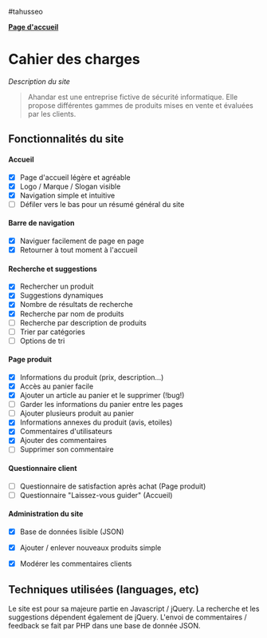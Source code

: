 #tahusseo

**[Page d'accueil](https://tahusseo.github.io/index.html)**

# Cahier des charges

*Description du site*
> Ahandar est une entreprise fictive de sécurité informatique.
> Elle propose différentes gammes de produits mises en vente et évaluées par les clients.



## Fonctionnalités du site

#### Accueil
- [X] Page d'accueil légère et agréable
- [X] Logo / Marque / Slogan visible
- [X] Navigation simple et intuitive
- [ ] Défiler vers le bas pour un résumé général du site

#### Barre de navigation
- [X] Naviguer facilement de page en page
- [X] Retourner à tout moment à l'accueil

#### Recherche et suggestions
- [X] Rechercher un produit
- [X] Suggestions dynamiques
- [X] Nombre de résultats de recherche
- [X] Recherche par nom de produits
- [ ] Recherche par description de produits
- [ ] Trier par catégories
- [ ] Options de tri

#### Page produit
- [X] Informations du produit (prix, description...)
- [X] Accès au panier facile
- [X] Ajouter un article au panier et le supprimer (!bug!)
- [ ] Garder les informations du panier entre les pages
- [ ] Ajouter plusieurs produit au panier
- [X] Informations annexes du produit (avis, etoiles)
- [X] Commentaires d'utilisateurs
- [X] Ajouter des commentaires
- [ ] Supprimer son commentaire

#### Questionnaire client
- [ ] Questionnaire de satisfaction après achat (Page produit)
- [ ] Questionnaire "Laissez-vous guider" (Accueil)

#### Administration du site
- [X] Base de données lisible (JSON)
- [X] Ajouter / enlever nouveaux produits simple
- [X] Modérer les commentaires clients


## Techniques utilisées (languages, etc)
Le site est pour sa majeure partie en Javascript / jQuery. 
La recherche et les suggestions dépendent également de jQuery. 
L'envoi de commentaires / feedback se fait par PHP dans une base de donnée JSON.
